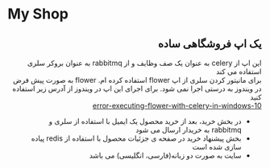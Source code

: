 <h1>My Shop</h1>
<h2 dir="rtl"> یک اپ فروشگاهی ساده</h2>
<div dir="rtl">
این اپ از celery به عنوان یک صف وظایف و از rabbitmq به عنوان بروکر سلری استفاده می کند
<br>
برای مانیتور کردن سلری از اپ flower استفاده کرده ام. flower به صورت پیش فرض در ویندوز به درستی اجرا نمی شود.
برای اجرای این اپ در ویندوز از آدرس زیر استفاده کنید
<br>
<a href="https://stackoverflow.com/questions/62975722/error-executing-flower-with-celery-in-windows-10">
error-executing-flower-with-celery-in-windows-10
</a>
<br>
<div>
<ul>
<li>
در بخش خرید، بعد از خرید محصول یک ایمیل با استفاده از سلری و rabbitmq به خریدار ارسال می شود
</li>
<li>
بخش پیشنهاد خرید در صفحه ی جزئیات محصول با استفاده از redis پیاده سازی شده است
</li>
<li>
سایت به صورت دو زبانه(فارسی، انگلیسی) می باشد
</li>
</ul>
</div>
</div>
